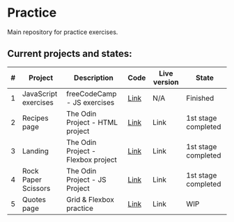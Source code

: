 # Practice

Main repository for practice exercises.

## Current projects and states:

| **#** | **Project**          | **Description**                    | **Code**                                                                       | **Live version** | **State**           |
|-------|----------------------|------------------------------------|--------------------------------------------------------------------------------|------------------|---------------------|
| 1     | JavaScript exercises | freeCodeCamp - JS exercises        | [Link](https://github.com/herlnd/practice/tree/main/fcc-projects/js-exercises) | N/A              | Finished            |
| 2     | Recipes page         | The Odin Project - HTML project    | [Link](https://github.com/herlnd/practice/tree/main/odin-projects/recipes)     | Link             | 1st stage completed |
| 3     | Landing              | The Odin Project - Flexbox project | [Link](https://github.com/herlnd/practice/tree/main/odin-projects/landing)     | Link             | 1st stage completed |
| 4     | Rock Paper Scissors  | The Odin Project - JS Project      | [Link](https://github.com/herlnd/practice/tree/main/odin-projects/rps)         | Link             | 1st stage completed |
| 5     | Quotes page          | Grid & Flexbox practice            | [Link]()                                                                       | Link             | WIP                 |
